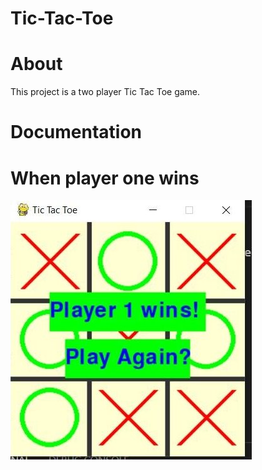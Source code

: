 # Tic-Tac-Toe
# About
This project is a two player Tic Tac Toe game. 
# Documentation 
# When player one wins
![](ticTacToeThumbnail.jpg)
